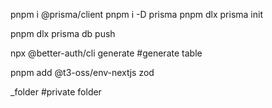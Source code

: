 pnpm i @prisma/client
pnpm i -D prisma
pnpm dlx prisma init


pnpm dlx prisma db push

npx @better-auth/cli generate #generate table

pnpm add @t3-oss/env-nextjs zod


_folder #private folder

